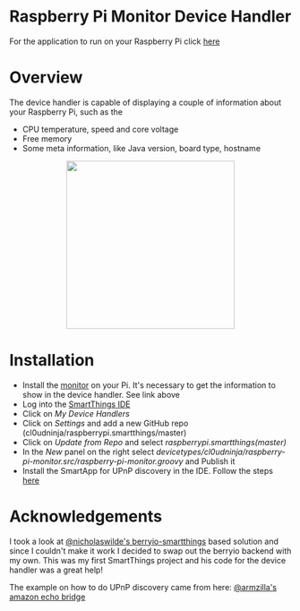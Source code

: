 # Raspberry Pi Monitor Device Handler

For the application to run on your Raspberry Pi click [here](https://github.com/cl0udninja/raspberrypi.monitor)

# Overview

The device handler is capable of displaying a couple of information about your Raspberry Pi, such as the

* CPU temperature, speed and core voltage
* Free memory
* Some meta information, like Java version, board type, hostname

<center><img src=".smartthings.screenshot.jpg" width="300"></center>

# Installation

* Install the [monitor](https://github.com/cl0udninja/raspberrypi.monitor) on your Pi. It's necessary to get the information to show in the device handler. See link above
* Log into the [SmartThings IDE](https://graph.api.smartthings.com)
* Click on *My Device Handlers*
* Click on *Settings* and add a new GitHub repo (cl0udninja/raspberrypi.smartthings/master)
* Click on *Update from Repo* and select *raspberrypi.smartthings(master)*
* In the *New* panel on the right select *devicetypes/cl0udninja/raspberry-pi-monitor.src/raspberry-pi-monitor.groovy* and Publish it
* Install the SmartApp for UPnP discovery in the IDE. Follow the steps [here](..\..\..\smartapps\cl0udninja\raspberry-pi-monitor-discovery.src\README.md)

# Acknowledgements

I took a look at [@nicholaswilde's berryio-smartthings](https://github.com/nicholaswilde/berryio-smartthings) based solution and since I couldn't make it work I decided to swap out the berryio backend with my own. This was my first SmartThings project and his code for the device handler was a great help!

The example on how to do UPnP discovery came from here: [@armzilla's amazon echo bridge](https://github.com/armzilla/amazon-echo-ha-bridge)
